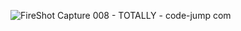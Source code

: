 ![FireShot Capture 008 - TOTALLY - code-jump com](https://github.com/KouyaHASHIMOTO/portfolio-htmlcssjs/assets/157104532/baf13581-d69d-4d96-9a8b-8db94a4adbcd)
